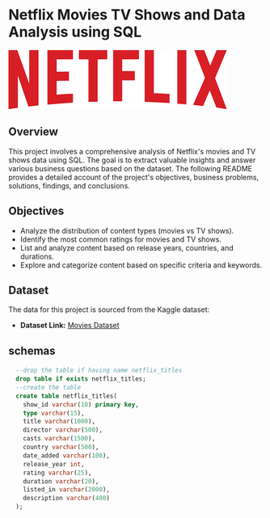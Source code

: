 # Netflix Movies TV Shows and Data Analysis using SQL

![](https://github.com/MANISH-KUMAR1902/netflix/blob/main/download.png)

## Overview
This project involves a comprehensive analysis of Netflix's movies and TV shows data using SQL. The goal is to extract valuable insights and answer various business questions based on the dataset. The following README provides a detailed account of the project's objectives, business problems, solutions, findings, and conclusions.

## Objectives

- Analyze the distribution of content types (movies vs TV shows).
- Identify the most common ratings for movies and TV shows.
- List and analyze content based on release years, countries, and durations.
- Explore and categorize content based on specific criteria and keywords.

## Dataset

The data for this project is sourced from the Kaggle dataset:

- **Dataset Link:** [Movies Dataset](https://www.kaggle.com/datasets/shivamb/netflix-shows?resource=download)

## schemas
```sql
  --drop the table if having name netflix_titles
  drop table if exists netflix_titles;
  --create the table
  create table netflix_titles(
  	show_id varchar(10) primary key,
  	type varchar(15),
  	title varchar(1000),
  	director varchar(500),
  	casts varchar(1500),
  	country varchar(500),
  	date_added varchar(100),
  	release_year int,
  	rating varchar(25),
  	duration varchar(20),
  	listed_in varchar(2000),
  	description varchar(400)
  );
  ```
